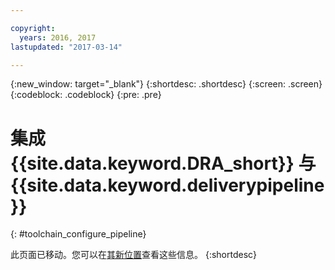 ```yaml
---

copyright:
  years: 2016, 2017
lastupdated: "2017-03-14"

---
```


{:new_window: target="_blank"}
{:shortdesc: .shortdesc}
{:screen: .screen}
{:codeblock: .codeblock}
{:pre: .pre}

# 集成 {{site.data.keyword.DRA_short}} 与 {{site.data.keyword.deliverypipeline}}
{: #toolchain_configure_pipeline}

此页面已移动。您可以在[其新位置](/docs/services/DevOpsInsights/insights_risk.html#configuration)查看这些信息。
{:shortdesc}

